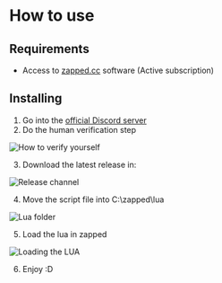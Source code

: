 # How to use
## Requirements
* Access to [zapped.cc](http://zapped.cc) software (Active subscription)
## Installing
1. Go into the [official Discord server](https://discord.gg/mUPaZKYU2R)
2. Do the human verification step

![How to verify yourself](https://confighub.photos/images/S7ZnzFPWMZozPKVuKUACsJ7h0.png)

3. Download the latest release in:

![Release channel](https://confighub.photos/images/Dhv5q0zo0AHn8fhVZWsC9VcmQ.png)

4. Move the script file into C:\zapped\lua

![Lua folder](https://confighub.photos/images/J4uG9fPiv5QM5I1B8DSGzm2hC.png)

5. Load the lua in zapped

![Loading the LUA](https://confighub.photos/images/vKp2bl4wrU2FncXrx9GkPZscy.png)

6. Enjoy :D
